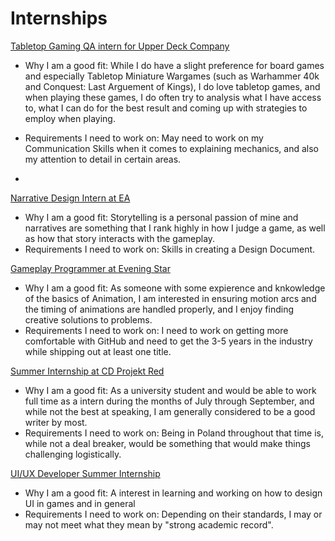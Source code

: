 # Internships

[Tabletop Gaming QA intern for Upper Deck Company](https://www.indeed.com/viewjob?jk=d2fe6be80414d0b5&from=shareddesktop_copy)

  * Why I am a good fit: While I do have a slight preference for board games and especially Tabletop Miniature Wargames (such as Warhammer 40k and Conquest: Last Arguement of Kings), I do love tabletop games, and when playing these games, I do often try to analysis what I have access to, what I can do for the best result and coming up with strategies to employ when playing.
  * Requirements I need to work on: May need to work on my Communication Skills when it comes to explaining mechanics, and also my attention to detail in certain areas.

  * 

[Narrative Design Intern at EA](https://www.indeed.com/viewjob?jk=2f35fbef126c443c&from=shareddesktop_copy)

* Why I am a good fit: Storytelling is a personal passion of mine and narratives are something that I rank highly in how I judge a game, as well as how that story interacts with the gameplay.
* Requirements I need to work on: Skills in creating a Design Document.

[Gameplay Programmer at Evening Star](https://www.workwithindies.com/careers/evening-star-gameplay-programmer)

* Why I am a good fit: As someone with some expierence and knkowledge of the basics of Animation, I am interested in ensuring motion arcs and the timing of animations are handled properly, and I enjoy finding creative solutions to problems.
* Requirements I need to work on: I need to work on getting more comfortable with GitHub and need to get the 3-5 years in the industry while shipping out at least one title.

[Summer Internship at CD Projekt Red](https://www.cdprojektred.com/en/internship)
* Why I am a good fit: As a university student and would be able to work full time as a intern during the months of July through September, and while not the best at speaking, I am generally considered to be a good writer by most.
* Requirements I need to work on: Being in Poland throughout that time is, while not a deal breaker, would be something that would make things challenging logistically.

[UI/UX Developer Summer Internship](https://www.indeed.com/viewjob?jk=7897f73adb3be6b0&from=shareddesktop_copy)
* Why I am a good fit: A interest in learning and working on how to design UI in games and in general
* Requirements I need to work on: Depending on their standards, I may or may not meet what they mean by "strong academic record".
